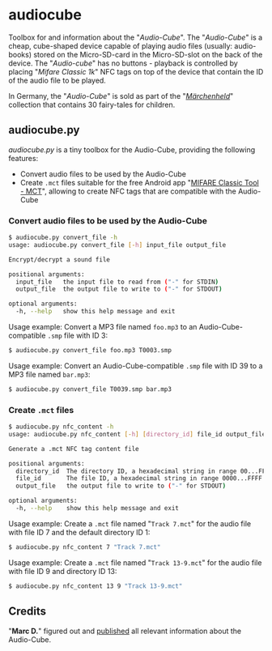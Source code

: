# audiocube

Toolbox for and information about the "*Audio-Cube*". The "*Audio-Cube*" is a cheap, cube-shaped device capable of playing audio files (usually: audio-books) stored on the Micro-SD-card in the Micro-SD-slot on the back of the device. The "*Audio-cube*" has no buttons - playback is controlled by placing "*Mifare Classic 1k*" NFC tags on top of the device that contain the ID of the audio file to be played.

In Germany, the "*Audio-Cube*" is sold as part of the "*[Märchenheld](collections/Märchenheld/)*" collection that contains 30 fairy-tales for children.

## audiocube.py

*audiocube.py* is a tiny toolbox for the Audio-Cube, providing the following features:

- Convert audio files to be used by the Audio-Cube
- Create `.mct` files suitable for the free Android app "[MIFARE Classic Tool - MCT](https://play.google.com/store/apps/details?id=de.syss.MifareClassicTool)", allowing to create NFC tags that are compatible with the Audio-Cube

### Convert audio files to be used by the Audio-Cube

```sh
$ audiocube.py convert_file -h
usage: audiocube.py convert_file [-h] input_file output_file

Encrypt/decrypt a sound file

positional arguments:
  input_file   the input file to read from ("-" for STDIN)
  output_file  the output file to write to ("-" for STDOUT)

optional arguments:
  -h, --help   show this help message and exit
```

Usage example: Convert a MP3 file named `foo.mp3` to an Audio-Cube-compatible `.smp` file with ID 3:
```sh
$ audiocube.py convert_file foo.mp3 T0003.smp
```

Usage example: Convert an Audio-Cube-compatible `.smp` file with ID 39 to a MP3 file named `bar.mp3`:
```sh
$ audiocube.py convert_file T0039.smp bar.mp3
```

### Create `.mct` files

```sh
$ audiocube.py nfc_content -h
usage: audiocube.py nfc_content [-h] [directory_id] file_id output_file

Generate a .mct NFC tag content file

positional arguments:
  directory_id  The directory ID, a hexadecimal string in range 00...FF (default: 01)
  file_id       The file ID, a hexadecimal string in range 0000...FFFF
  output_file   the output file to write to ("-" for STDOUT)

optional arguments:
  -h, --help    show this help message and exit
```

Usage example: Create a `.mct` file named "`Track 7.mct`" for the audio file with file ID 7 and the default directory ID 1:
```sh
$ audiocube.py nfc_content 7 "Track 7.mct"
```

Usage example: Create a `.mct` file named "`Track 13-9.mct`" for the audio file with file ID 9 and directory ID 13:
```sh
$ audiocube.py nfc_content 13 9 "Track 13-9.mct"
```

## Credits

"**Marc D.**" figured out and [published](https://www.mikrocontroller.net/topic/503014) all relevant information about the Audio-Cube.

